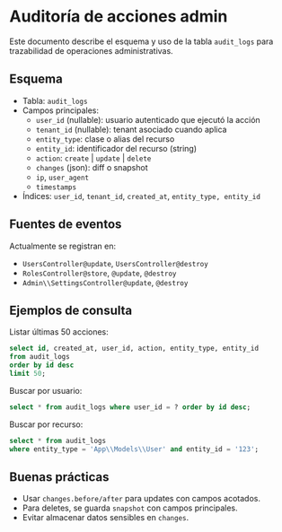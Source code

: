 # Auditoría de acciones admin

Este documento describe el esquema y uso de la tabla `audit_logs` para trazabilidad de operaciones administrativas.

## Esquema
- Tabla: `audit_logs`
- Campos principales:
  - `user_id` (nullable): usuario autenticado que ejecutó la acción
  - `tenant_id` (nullable): tenant asociado cuando aplica
  - `entity_type`: clase o alias del recurso
  - `entity_id`: identificador del recurso (string)
  - `action`: `create` | `update` | `delete`
  - `changes` (json): diff o snapshot
  - `ip`, `user_agent`
  - `timestamps`
- Índices: `user_id`, `tenant_id`, `created_at`, `entity_type, entity_id`

## Fuentes de eventos
Actualmente se registran en:
- `UsersController@update`, `UsersController@destroy`
- `RolesController@store`, `@update`, `@destroy`
- `Admin\\SettingsController@update`, `@destroy`

## Ejemplos de consulta
Listar últimas 50 acciones:
```sql
select id, created_at, user_id, action, entity_type, entity_id
from audit_logs
order by id desc
limit 50;
```

Buscar por usuario:
```sql
select * from audit_logs where user_id = ? order by id desc;
```

Buscar por recurso:
```sql
select * from audit_logs
where entity_type = 'App\\Models\\User' and entity_id = '123';
```

## Buenas prácticas
- Usar `changes.before/after` para updates con campos acotados.
- Para deletes, se guarda `snapshot` con campos principales.
- Evitar almacenar datos sensibles en `changes`.
